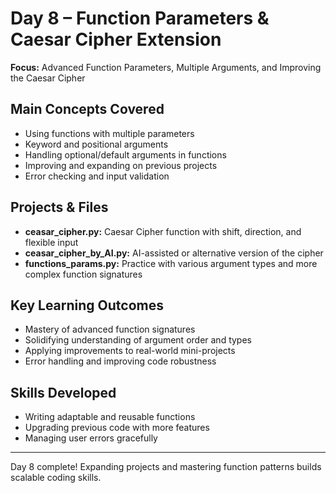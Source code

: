 # Day 8 – Function Parameters & Caesar Cipher Extension

**Focus:** Advanced Function Parameters, Multiple Arguments, and Improving the Caesar Cipher

## Main Concepts Covered

- Using functions with multiple parameters
- Keyword and positional arguments
- Handling optional/default arguments in functions
- Improving and expanding on previous projects
- Error checking and input validation

## Projects & Files

- **ceasar_cipher.py:** Caesar Cipher function with shift, direction, and flexible input
- **ceasar_cipher_by_AI.py:** AI-assisted or alternative version of the cipher
- **functions_params.py:** Practice with various argument types and more complex function signatures

## Key Learning Outcomes

- Mastery of advanced function signatures
- Solidifying understanding of argument order and types
- Applying improvements to real-world mini-projects
- Error handling and improving code robustness

## Skills Developed

- Writing adaptable and reusable functions
- Upgrading previous code with more features
- Managing user errors gracefully

---

Day 8 complete! Expanding projects and mastering function patterns builds scalable coding skills.
